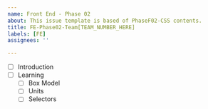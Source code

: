 ```yaml
---
name: Front End - Phase 02
about: This issue template is based of PhaseF02-CSS contents.
title: FE-Phase02-Team[TEAM_NUMBER_HERE]
labels: [FE]
assignees: ''

---
```


- [ ] Introduction
- [ ] Learning
  - [ ] Box Model
  - [ ] Units
  - [ ] Selectors
